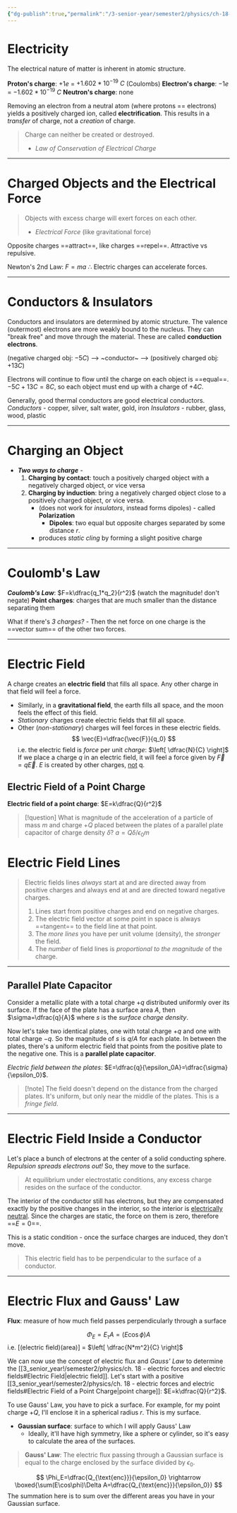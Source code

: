 ```yaml
---
{"dg-publish":true,"permalink":"/3-senior-year/semester2/physics/ch-18-electric-forces-and-electric-fields/","tags":["physics"],"noteIcon":"","created":"2024-03-14T14:54:25.747-07:00","updated":"2025-09-17T01:29:39.084-07:00"}
---
```


# Electricity
The electrical nature of matter is inherent in atomic structure.

**Proton's charge**:    $+1e$ = $+1.602*10^{-19}\ C$ (Coulombs)
**Electron's charge**: $-1e$ = $-1.602*10^{-19}\ C$ 
**Neutron's charge**: none

Removing an electron from a neutral atom (where protons == electrons) yields a positively charged ion, called **electrification**. This results in a *transfer* of charge, not a *creation* of charge.
> Charge can neither be created or destroyed.
> - *Law of Conservation of Electrical Charge* 

---

# Charged Objects and the Electrical Force
> Objects with excess charge will exert forces on each other.
> - *Electrical Force* (like gravitational force)

Opposite charges ==attract==, like charges ==repel==. Attractive vs repulsive.

Newton's 2nd Law: $F=ma$ 
$\therefore$ Electric charges can accelerate forces.

---

# Conductors & Insulators
Conductors and insulators are determined by atomic structure. The valence (outermost) electrons are more weakly bound to the nucleus. They can "break free" and move through the material. These are called **conduction electrons**.

(negative charged obj: $-5 C$) --> ~conductor~ --> (positively charged obj: $+13C$)

Electrons will continue to flow until the charge on each object is ==equal==.
$-5C+13C=8C$, so each object must end up with a charge of $+4C$.

Generally, good thermal conductors are good electrical conductors.
*Conductors* - copper, silver, salt water, gold, iron
*Insulators* - rubber, glass, wood, plastic

---

# Charging an Object
- **_Two ways to charge_** -
	1. **Charging by contact**: touch a positively charged object with a negatively charged object, or vice versa
	2. **Charging by induction**: bring a negatively charged object close to a positively charged object, or vice versa.
		- (does not work for *insulators*, instead forms dipoles) - called **Polarization** 
			- **Dipoles**: two equal but opposite charges separated by some distance $r$.
		- produces *static cling* by forming a slight positive charge

---

# Coulomb's Law
**_Coulomb's Law_**: $F=k\dfrac{q_1*q_2}{r^2}$ (watch the magnitude! don't negate)
**Point charges**: charges that are much smaller than the distance separating them

What if there's *3 charges?* - Then the net force on one charge is the ==vector sum== of the other two forces.

---

# Electric Field
A charge creates an **electric field** that fills all space. Any other charge in that field will feel a force.
- Similarly, in a **gravitational field**, the earth fills all space, and the moon feels the effect of this field.
- *Stationary* charges create electric fields that fill all space. 
- Other (*non-stationary*) charges will feel forces in these electric fields.
$$ \vec{E}=\dfrac{\vec{F}}{q_0} $$
i.e. the electric field is *force* per unit *charge*: $\left[ \dfrac{N}{C} \right]$ 
If we place a charge $q$ in an electric field, it will feel a force given by $\vec{F}=q\vec{E}$. $E$ is created by other charges, <u>not</u> q.
## Electric Field of a Point Charge
**Electric field of a point charge**: $E=k\dfrac{Q}{r^2}$ 
>[!question] What is magnitude of the acceleration of a particle of mass $m$ and charge $+Q$ placed between the plates of a parallel plate capacitor of charge density $\delta$?
>$a=Q\delta/\epsilon_0m$ 

# Electric Field Lines
> Electric fields lines *always* start at and are directed away from positive charges and always end at and are directed toward negative charges.
>1. Lines start from positive charges and end on negative charges.
>2. The electric field vector at some point in space is always ==tangent== to the field line at that point.
>3. The *more lines* you have per unit volume (density), the *stronger* the field.
>4. The *number* of field lines is *proportional to the magnitude* of the charge.

---

## Parallel Plate Capacitor
Consider a metallic plate with a total charge $+q$ distributed uniformly over its surface. If the face of the plate has a surface area $A$, then $\sigma=\dfrac{q}{A}$ where $s$ is the *surface charge density*.

Now let's take two identical plates, one with total charge $+q$ and one with total charge $-q$. So the magnitude of $s$ is $q/A$ for each plate. In between the plates, there's a uniform electric field that points from the positive plate to the negative one. This is a **parallel plate capacitor**.

*Electric field between the plates*: $E=\dfrac{q}{\epsilon_0A}=\dfrac{\sigma}{\epsilon_0}$.
>[!note] The field doesn't depend on the distance from the charged plates. It's uniform, but only near the middle of the plates. This is a *fringe field*.

---

# Electric Field Inside a Conductor
Let's place a bunch of electrons at the center of a solid conducting sphere. *Repulsion spreads electrons out!* So, they move to the surface.
> At equilibrium under electrostatic conditions, any excess charge resides on the surface of the conductor.

The interior of the conductor still has electrons, but they are compensated exactly by the positive changes in the interior, so the interior is <u>electrically neutral</u>. Since the charges are static, the force on them is zero, therefore ==$E=0$==.

This is a static condition - once the surface charges are induced, they don't move.
> This electric field has to be perpendicular to the surface of a conductor.

---

# Electric Flux and Gauss' Law
**Flux**: measure of how much field passes perpendicularly through a surface

$$ \Phi_E=E_{\tau}A=(E\cos\phi)A $$
i.e. \[(electric field)(area)] = $\left[ \dfrac{N*m^2}{C} \right]$ 

We can now use the concept of electric flux and *Gauss' Law* to determine the [[3_senior_year!/semester2/physics/ch. 18 - electric forces and electric fields#Electric Field\|electric field]]. Let's start with a positive [[3_senior_year!/semester2/physics/ch. 18 - electric forces and electric fields#Electric Field of a Point Charge\|point charge]]: $E=k\dfrac{Q}{r^2}$.

To use Gauss' Law, you have to pick a surface. For example, for my point charge $+Q$, I'll enclose it in a spherical radius $r$. This is my surface.
- **Gaussian surface**: surface to which I will apply Gauss' Law
	- Ideally, it'll have high symmetry, like a sphere or cylinder, so it's easy to calculate the area of the surfaces.

>**Gauss' Law**: The electric flux passing through a Gaussian surface is equal to the charge enclosed by the surface divided by $\epsilon_0$.

$$ \Phi_E=\dfrac{Q_{\text{enc}}}{\epsilon_0} \rightarrow \boxed{\sum(E\cos\phi)\Delta A=\dfrac{Q_{\text{enc}}}{\epsilon_0}} $$
The summation here is to sum over the different areas you have in your Gaussian surface.
